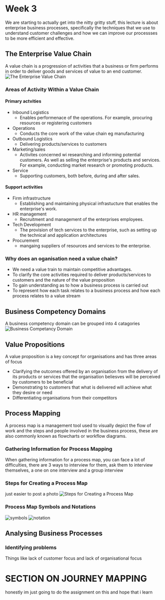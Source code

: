 # Week 3
We are starting to actually get into the nitty gritty stuff, this  lecture is about enterprise business processes, specifically the techniques that we use to understand customer challenges and how we can improve our processses to be more efficient and effective.

## The Enterprise Value Chain
A value chain is a progression of activities that a business or firm performs in order to deliver goods and services of value to an end customer.
![The Enterprise Value Chain](https://github.com/shambp/QUT-IT-Study-Guide/assets/104829542/d27ba323-200e-4b1f-bd47-cdcad28ef126)

### Areas of Activity Within a Value Chain
#### Primary actvities
 * Inbound Logistics
   * Enables performenace of the operations. For example, procuring resources or registering customers
 * Operations
   * Conducts the core work of the value chain eg manufacturing
 * Outbound Logistics
   * Delivering products/services to customers 
 * Marketing/sales
   * Activites concerned wi researching and informing potential customers. As well as selling the enterprise's products and services. For example, conducting market research or promoting products.
 * Service
   * Supporting customers, both before, during and after sales.

#### Support activities
  * Firm infrastructure
    * Establishing and maintaining physical infrastucture that enables the enterprise's work.
  * HR management
    * Recruitment and management of the enterprises employees.
  * Tech Development
    * The provision of tech services to the enterprise, such as setting up the technical and application architectures
  * Procurement
    * mangaing suppliers of resources and services to the enterprise.

### Why does an oganisation need a value chain?
 * We need a value train to maintain competitive advantages.
 * To clarify the core activities required to deliver products/services to customers and the nature of the value proposition
 * To gain understanding as to how  a business process is carried out
 * To represent how each task relates to a business process and how each process relates to a value stream

## Business Competency Domains
A business competency domain can be grouped into 4 catagories
![Business Competancy Domain](https://github.com/shambp/QUT-IT-Study-Guide/assets/104829542/6f336e4c-71a1-4c21-9950-5f6d30cbd5f4)

## Value Propositions
A value proposition is a key concept for organisations and has three areas of focus
 * Clarifying the outcomes offered by an organisation from the delivery of its products or services that the organisation beliesves will be perceived by customers to be beneficial
 * Demonstrating to customers that what is delivered will achieve what they desire or need
 * Differentiating organisations from their competitors

## Process Mapping
A process map is a management tool used to visually depict the flow of work and the steps and people involved in the business process, these are also commonly known as flowcharts or workflow diagrams.

### Gathering Information for Process Mapping
When gathering information for a process map, you can face a lot of difficulties, there are 3 ways to interview for them, ask them to interview themselves, a one on one interview and a group interview

### Steps for Creating a Process Map
just easier to post a photo
![Steps for Creating a Process Map](https://github.com/shambp/QUT-IT-Study-Guide/assets/104829542/0c55300d-9fb3-43ba-bc39-3e5fbe6cd63d)

### Process Map Symbols and Notations
![symbols](https://github.com/shambp/QUT-IT-Study-Guide/assets/104829542/25be8986-6ea7-4dbe-b363-2e646fd45339)
![notation](https://github.com/shambp/QUT-IT-Study-Guide/assets/104829542/955344ee-8cbf-4d31-92d6-5ef1ca61d6c3)

## Analysing Business Processes
### Identifying problems
Things like lack of customer focus and lack of organisational focus

# SECTION ON JOURNEY MAPPING
honestly im just going to do the assignment on this and hope that i learn
